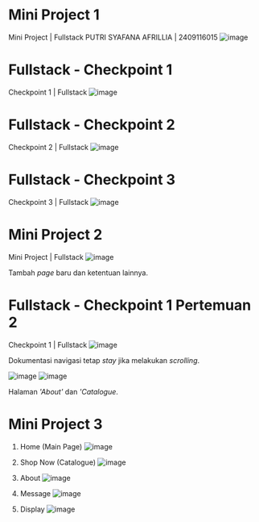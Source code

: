 # Mini Project 1
Mini Project | Fullstack
PUTRI SYAFANA AFRILLIA | 2409116015 
![image](https://github.com/user-attachments/assets/72049ed5-b733-4ba0-85f0-176ecb9d6702)

# Fullstack - Checkpoint 1
Checkpoint 1 | Fullstack
![image](https://github.com/user-attachments/assets/4b5a5be0-a75c-4a06-8336-3a6ad640d4c3)

# Fullstack - Checkpoint 2
Checkpoint 2 | Fullstack
![image](https://github.com/user-attachments/assets/a0c3e803-fba5-482d-a902-34f32e6ed1b1)

# Fullstack - Checkpoint 3
Checkpoint 3 | Fullstack
![image](https://github.com/user-attachments/assets/2628500e-3aa8-4df6-8ffe-14c9bc0bea67)

# Mini Project 2
Mini Project | Fullstack
![image](https://github.com/user-attachments/assets/0163a313-e7b0-423b-b0cc-95f17cac78e2)

Tambah _page_ baru dan ketentuan lainnya.

# Fullstack - Checkpoint 1 Pertemuan 2
Checkpoint 1 | Fullstack
![image](https://github.com/user-attachments/assets/7973fae7-2235-41af-92fa-8620c5c28c8a)

Dokumentasi navigasi tetap _stay_ jika melakukan _scrolling_.

![image](https://github.com/user-attachments/assets/d8e239d9-77c1-42f3-ac9e-0d642645d192)
![image](https://github.com/user-attachments/assets/f6432f99-7120-47d4-a574-7c1de13c8ac1)

Halaman _'About'_ dan _'Catalogue_.

# Mini Project 3
1. Home (Main Page)
![image](https://github.com/user-attachments/assets/d741bf6d-44b0-49aa-a362-d83fd5d5859f)

2. Shop Now (Catalogue)
![image](https://github.com/user-attachments/assets/7f6dfe6b-ff64-4730-9b0a-e87885b576c3)

3. About
![image](https://github.com/user-attachments/assets/d0cc00f2-d245-4f81-b944-a3ece71c401e)

4. Message
![image](https://github.com/user-attachments/assets/7c0ae1fc-11cd-4125-b18c-2b96eedbf418)

5. Display
![image](https://github.com/user-attachments/assets/2e6716af-39fc-4ff6-bae1-73ab12fa95fd)
